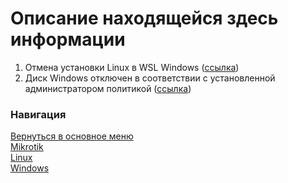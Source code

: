# Описание находящейся здесь информации

1. Отмена установки Linux в WSL Windows ([ссылка](Отмена%20регистрации%20linux%20в%20WSL%20Windows.md))
1. Диск Windows отключен в соответствии с установленной администратором политикой ([ссылка](disk_unmount_policy.md))

### Навигация
[Вернуться в основное меню](../README.md)
<br> [Mikrotik](../mikrotik/README.md)
<br> [Linux](../linux/README.md)
<br> [Windows](../windows/README.md)
